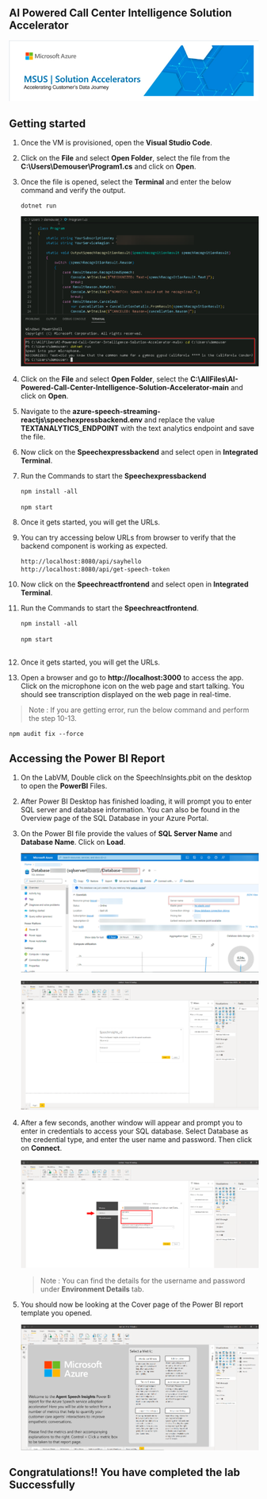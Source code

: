 ## AI Powered Call Center Intelligence Solution Accelerator

![](/images/img001.png)

## Getting started

1. Once the VM is provisioned, open the **Visual Studio Code**.

1. Click on the **File** and select **Open Folder**, select the file from the **C:\Users\Demouser\Program1.cs** and click on **Open**.

1. Once the file is opened, select the **Terminal** and enter the below command and verify the output.

   `````
   dotnet run
   `````
   
   ![](/images/img007.png)

1. Click on the **File** and select **Open Folder**, select the **C:\AllFiles\AI-Powered-Call-Center-Intelligence-Solution-Accelerator-main** and click on **Open**.

1. Navigate to the **azure-speech-streaming-reactjs\speechexpressbackend\.env** and replace the value **TEXTANALYTICS_ENDPOINT** with the text analytics endpoint and save the file.

1. Now click on the **Speechexpressbackend** and select open in **Integrated Terminal**.

1. Run the Commands to start the **Speechexpressbackend**

   `````
   npm install -all
   
   npm start
   
   `````
   
1. Once it gets started, you will get the URLs.

1. You can try accessing below URLs from browser to verify that the backend component is working as expected.

   ``````
   http://localhost:8080/api/sayhello
   http://localhost:8080/api/get-speech-token
   ``````
  
 1. Now click on the **Speechreactfrontend** and select open in **Integrated Terminal**.
 
 1. Run the Commands to start the **Speechreactfrontend**.
 
    `````
    npm install -all
   
    npm start
   
    `````
   
 1. Once it gets started, you will get the URLs.
 
 1. Open a browser and go to **http://localhost:3000** to access the app. Click on the microphone icon on the web page and start talking. You should see transcription displayed on the web page in real-time.


>Note : If you are getting error, run the below command and perform the step 10-13.

 ````
 npm audit fix --force
 ````
 
 ## Accessing the Power BI Report
 
 1. On the LabVM, Double click on the SpeechInsights.pbit on the desktop to open the **PowerBI** Files.
 
 1. After Power BI Desktop has finished loading, it will prompt you to enter SQL server and database information. You can also be found in the Overview page of the SQL Database in your Azure Portal.
 
 1. On the Power BI file provide the values of **SQL Server Name** and **Database Name**. Click on **Load**.
 
    ![](/images/img006.png)
    
    ![](/images/img002.png)


1. After a few seconds, another window will appear and prompt you to enter in credentials to access your SQL database. Select Database as the credential type, and enter the user name and password. Then click on **Connect**.

   ![](/images/img003.png)

   > Note : You can find the details for the username and password under **Environment Details** tab.

1. You should now be looking at the Cover page of the Power BI report template you opened.
 
   ![](/images/img004.png)
   
 ## Congratulations!! You have completed the lab Successfully


